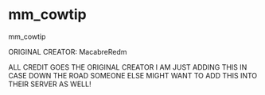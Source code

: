 # mm_cowtip
mm_cowtip

ORIGINAL CREATOR: MacabreRedm

ALL CREDIT GOES THE ORIGINAL CREATOR I AM JUST ADDING THIS IN CASE DOWN THE ROAD SOMEONE ELSE MIGHT WANT TO ADD THIS INTO THEIR SERVER AS WELL!
